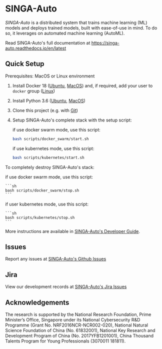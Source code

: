 <!--
    Licensed to the Apache Software Foundation (ASF) under one
    or more contributor license agreements.  See the NOTICE file
    distributed with this work for additional information
    regarding copyright ownership.  The ASF licenses this file
    to you under the Apache License, Version 2.0 (the
    "License"); you may not use this file except in compliance
    with the License.  You may obtain a copy of the License at

      http://www.apache.org/licenses/LICENSE-2.0

    Unless required by applicable law or agreed to in writing,
    software distributed under the License is distributed on an
    "AS IS" BASIS, WITHOUT WARRANTIES OR CONDITIONS OF ANY
    KIND, either express or implied.  See the License for the
    specific language governing permissions and limitations
    under the License.
-->

# SINGA-Auto

*SINGA-Auto* is a distributed system that trains machine learning (ML) models and deploys trained models, built with ease-of-use in mind. To do so, it leverages on automated machine learning (AutoML).

Read SINGA-Auto's full documentation at https://singa-auto.readthedocs.io/en/latest

## Quick Setup

Prerequisites: MacOS or Linux environment

1. Install Docker 18 ([Ubuntu](https://docs.docker.com/install/linux/docker-ce/ubuntu/), [MacOS](https://docs.docker.com/docker-for-mac/install/)) and, if required, add your user to `docker` group ([Linux](https://docs.docker.com/install/linux/linux-postinstall/>))

2. Install Python 3.6 ([Ubuntu](http://ubuntuhandbook.org/index.php/2017/07/install-python-3-6-1-in-ubuntu-16-04-lts/), [MacOS](https://www.python.org/downloads/mac-osx/))

3. Clone this project (e.g. with [Git](https://git-scm.com/downloads>))

4. Setup  SINGA-Auto's complete stack with the setup script:

   if use docker swarm mode, use this script: 

    ```sh
    bash scripts/docker_swarm/start.sh
    ```
    
   if use kubernetes mode, use this script:
   
    ```sh
    bash scripts/kubernetes/start.sh
    ```

  To completely destroy  SINGA-Auto's stack:

   if use docker swarm mode, use this script:
   
    ```sh
    bash scripts/docker_swarm/stop.sh
    ```
    
   if user kubernetes mode, use this script:
   
    ```sh
    bash scripts/kubernetes/stop.sh
    ```

More instructions are available in [SINGA-Auto's Developer Guide](https://singa-auto.readthedocs.io/en/latest).


## Issues

Report any issues at [SINGA-Auto's Github Issues](https://github.com/nusdbsystem/singa-auto/issues)

## Jira

View our development records at [SINGA-Auto's Jira Issues](https://team-1628053718937.atlassian.net/jira/software/projects/SINGAAUTO/issues/)

## Acknowledgements

The research is supported by the National Research Foundation, Prime Minister’s Office, Singapore under its National Cybersecurity R\&D Programme (Grant No. NRF2016NCR-NCR002-020), National Natural Science Foundation of China (No. 61832001), National Key Research and Development Program of China  (No. 2017YFB1201001), China Thousand Talents Program for Young Professionals (3070011 181811).

